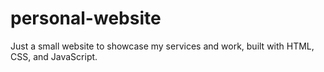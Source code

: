 # personal-website

Just a small website to showcase my services and work, built with HTML, CSS, and JavaScript.

